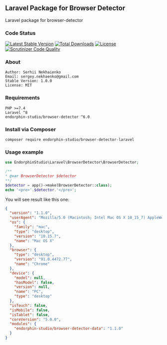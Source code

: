 ## Laravel Package for Browser Detector
Laravel package for browser-detector

### Code Status
[![Latest Stable Version](https://poser.pugx.org/endorphin-studio/browser-detector-laravel/v/stable)](https://packagist.org/packages/endorphin-studio/browser-detector-laravel)
[![Total Downloads](https://poser.pugx.org/endorphin-studio/browser-detector-laravel/downloads)](https://packagist.org/packages/endorphin-studio/browser-detector-laravel)
[![License](https://poser.pugx.org/endorphin-studio/browser-detector-laravel/license)](https://packagist.org/packages/endorphin-studio/browser-detector-laravel)
[![Scrutinizer Code Quality](https://scrutinizer-ci.com/g/endorphin-studio/browser-detector-laravel/badges/quality-score.png)](https://scrutinizer-ci.com/g/endorphin-studio/browser-laravel/)

### About
	Author: Serhii Nekhaienko
	Email: sergey.nekhaenko@gmail.com
	Stable Version: 1.0.0
	License: MIT

### Requirements
	PHP >=7.4
	Laravel ^8
    endorphin-studio/browser-detector ^6.0

### Install via Composer
    composer require endorphin-studio/browser-detector-laravel

### Usage example
```php
use EndorphinStudio\Laravel\BrowserDetector\BrowserDetector;

/**
* @var BrowserDetector $detector
**/
$detector = app()->make(BrowserDetector::class);
echo '<pre>'.$detector.'</pre>';
```

You will see result like this one:
```json
{
  "version": "1.1.0",
  "userAgent": "Mozilla/5.0 (Macintosh; Intel Mac OS X 10_15_7) AppleWebKit/537.36 (KHTML, like Gecko) Chrome/91.0.4472.77 Safari/537.36",
  "os": {
    "family": "mac",
    "type": "desktop",
    "version": "10.15.7",
    "name": "Mac OS X"
  },
  "browser": {
    "type": "desktop",
    "version": "91.0.4472.77",
    "name": "Chrome"
  },
  "device": {
    "model": null,
    "hasModel": false,
    "version": null,
    "name": "PC",
    "type": "desktop"
  },
  "isTouch": false,
  "isMobile": false,
  "isTablet": false,
  "coreVersion": "5.0.0",
  "modules": {
    "endorphin-studio/browser-detector-data": "1.1.0"
  }
}
```
